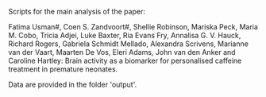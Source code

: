Scripts for the main analysis of the paper:

Fatima Usman#, Coen S. Zandvoort#, Shellie Robinson, Mariska Peck, Maria M. Cobo, Tricia Adjei, Luke Baxter, Ria Evans Fry, Annalisa G. V. Hauck, Richard Rogers, Gabriela Schmidt Mellado, Alexandra Scrivens, Marianne van der Vaart, Maarten De Vos, Eleri Adams, John van den Anker and Caroline Hartley: Brain activity as a biomarker for personalised caffeine treatment in premature neonates.

Data are provided in the folder 'output'.

